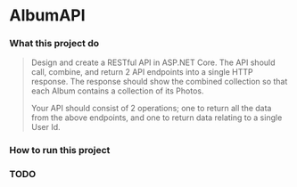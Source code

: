 # AlbumAPI

### What this project do
> Design and create a RESTful API in ASP.NET Core. 
> The API should call, combine, and return 2 API endpoints into a single HTTP response.
> The response should show the combined collection so that each Album contains a collection of its Photos.
>
> Your API should consist of 2 operations; 
> one to return all the data from the above endpoints, 
> and one to return data relating to a single User Id.

### How to run this project

### TODO
